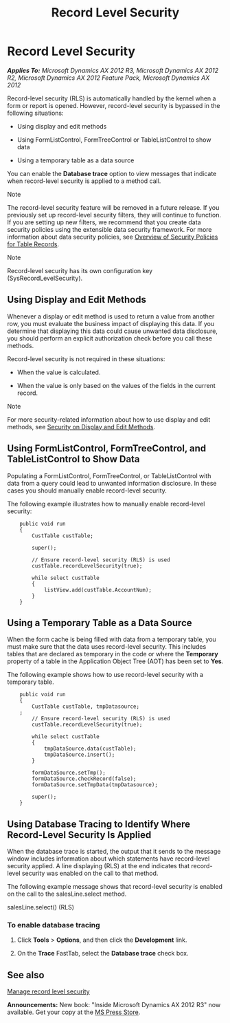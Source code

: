 ﻿---
title: Record Level Security
TOCTitle: Record Level Security
ms:assetid: e1af2783-0a55-433e-9e12-337fa08a206e
ms:mtpsurl: https://msdn.microsoft.com/en-us/library/Aa879172(v=AX.60)
ms:contentKeyID: 35253093
ms.date: 05/18/2015
mtps_version: v=AX.60
---

# Record Level Security 


_**Applies To:** Microsoft Dynamics AX 2012 R3, Microsoft Dynamics AX 2012 R2, Microsoft Dynamics AX 2012 Feature Pack, Microsoft Dynamics AX 2012_

Record-level security (RLS) is automatically handled by the kernel when a form or report is opened. However, record-level security is bypassed in the following situations:

  - Using display and edit methods

  - Using FormListControl, FormTreeControl or TableListControl to show data

  - Using a temporary table as a data source

You can enable the **Database trace** option to view messages that indicate when record-level security is applied to a method call.


> [!NOTE]
> <P>The record-level security feature will be removed in a future release. If you previously set up record-level security filters, they will continue to function. If you are setting up new filters, we recommend that you create data security policies using the extensible data security framework. For more information about data security policies, see <A href="overview-of-security-policies-for-table-records.md">Overview of Security Policies for Table Records</A>.</P>




> [!NOTE]
> <P>Record-level security has its own configuration key (SysRecordLevelSecurity).</P>



## Using Display and Edit Methods

Whenever a display or edit method is used to return a value from another row, you must evaluate the business impact of displaying this data. If you determine that displaying this data could cause unwanted data disclosure, you should perform an explicit authorization check before you call these methods.

Record-level security is not required in these situations:

  - When the value is calculated.

  - When the value is only based on the values of the fields in the current record.


> [!NOTE]
> <P>For more security-related information about how to use display and edit methods, see <A href="security-on-display-and-edit-methods.md">Security on Display and Edit Methods</A>.</P>



## Using FormListControl, FormTreeControl, and TableListControl to Show Data

Populating a FormListControl, FormTreeControl, or TableListControl with data from a query could lead to unwanted information disclosure. In these cases you should manually enable record-level security.

The following example illustrates how to manually enable record-level security:
```X++  
    public void run
    {
        CustTable custTable;
    
        super();
    
        // Ensure record-level security (RLS) is used
        custTable.recordLevelSecurity(true);
    
        while select custTable
        {
            listView.add(custTable.AccountNum);
        }
    }
```
## Using a Temporary Table as a Data Source

When the form cache is being filled with data from a temporary table, you must make sure that the data uses record-level security. This includes tables that are declared as temporary in the code or where the **Temporary** property of a table in the Application Object Tree (AOT) has been set to **Yes**.

The following example shows how to use record-level security with a temporary table.
```X++  
    public void run
    {
        CustTable custTable, tmpDatasource;
    ;
        // Ensure record-level security (RLS) is used
        custTable.recordLevelSecurity(true);
    
        while select custTable
        {
            tmpDataSource.data(custTable);
            tmpDataSource.insert();
        }
    
        formDataSource.setTmp();
        formDataSource.checkRecord(false);
        formDataSource.setTmpData(tmpDatasource);
    
        super();
    }
```
## Using Database Tracing to Identify Where Record-Level Security Is Applied

When the database trace is started, the output that it sends to the message window includes information about which statements have record-level security applied. A line displaying (RLS) at the end indicates that record-level security was enabled on the call to that method.

The following example message shows that record-level security is enabled on the call to the salesLine.select method.

salesLine.select() (RLS)

### To enable database tracing

1.  Click **Tools** \> **Options**, and then click the **Development** link.

2.  On the **Trace** FastTab, select the **Database trace** check box.

## See also

[Manage record level security](https://msdn.microsoft.com/en-us/library/aa570084\(v=ax.60\))

  
**Announcements:** New book: "Inside Microsoft Dynamics AX 2012 R3" now available. Get your copy at the [MS Press Store](https://www.microsoftpressstore.com/store/inside-microsoft-dynamics-ax-2012-r3-9780735685109).

